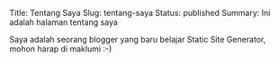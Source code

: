 Title: Tentang Saya
Slug: tentang-saya
Status: published
Summary: Ini adalah halaman tentang saya

Saya adalah seorang blogger yang baru belajar Static Site Generator, mohon harap di maklumi :-)
